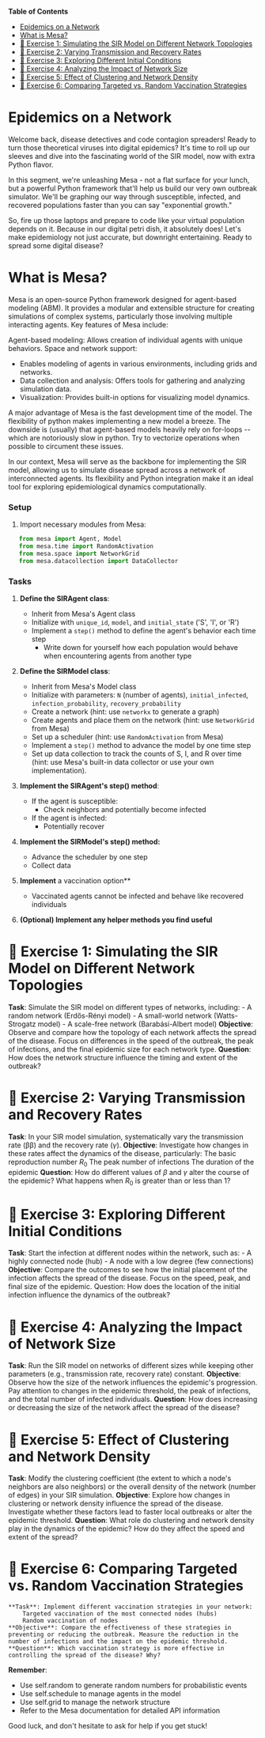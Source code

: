 <!-- markdown-toc start - Don't edit this section. Run M-x markdown-toc-refresh-toc -->
**Table of Contents**

- [Epidemics on a Network](#epidemics-on-a-network)
- [What is Mesa?](#what-is-mesa)
- [:memo: Exercise 1: Simulating the SIR Model on Different Network Topologies](#memo-exercise-1-simulating-the-sir-model-on-different-network-topologies)
- [:memo: Exercise 2: Varying Transmission and Recovery Rates](#memo-exercise-2-varying-transmission-and-recovery-rates)
- [:memo: Exercise 3: Exploring Different Initial Conditions](#memo-exercise-3-exploring-different-initial-conditions)
- [:memo: Exercise 4: Analyzing the Impact of Network Size](#memo-exercise-4-analyzing-the-impact-of-network-size)
- [:memo: Exercise 5: Effect of Clustering and Network Density](#memo-exercise-5-effect-of-clustering-and-network-density)
- [:memo: Exercise 6: Comparing Targeted vs. Random Vaccination Strategies](#memo-exercise-6-comparing-targeted-vs-random-vaccination-strategies)

<!-- markdown-toc end -->

# Epidemics on a Network
Welcome   back,  disease   detectives  and   code  contagion
spreaders!  Ready to  turn  those  theoretical viruses  into
digital epidemics? It's time to roll up our sleeves and dive
into the fascinating world of  the SIR model, now with extra
Python flavor.

In this segment, we're unleashing  Mesa - not a flat surface
for your lunch, but a powerful Python framework that'll help
us build our very own  outbreak simulator. We'll be graphing
our  way   through  susceptible,  infected,   and  recovered
populations faster than you can say "exponential growth."

So,  fire up  those laptops  and prepare  to code  like your
virtual  population depends  on it.  Because in  our digital
petri dish, it absolutely  does! Let's make epidemiology not
just accurate,  but downright entertaining. Ready  to spread
some digital disease?

# What is Mesa?
Mesa  is  an  open-source   Python  framework  designed  for
agent-based  modeling  (ABM).  It  provides  a  modular  and
extensible  structure for  creating  simulations of  complex
systems, particularly  those involving  multiple interacting
agents. Key features of Mesa include:

Agent-based modeling:  Allows creation of  individual agents
with unique behaviors. Space and network support:
- Enables  modeling  of  agents  in  various  environments,
  including grids and networks.
- Data  collection and analysis: Offers  tools for gathering
  and analyzing simulation data.
- Visualization:  Provides built-in options  for visualizing
  model dynamics.

A major  advantage of Mesa  is the fast development  time of
the model.  The flexibility  of python makes  implementing a
new  model   a  breeze.  The  downside   is  (usually)  that
agent-based models  heavily rely  on for-loops --  which are
notoriously slow in python. Try to vectorize operations when
possible to circument these issues. 

In  our  context,  Mesa  will  serve  as  the  backbone  for
implementing the SIR model,  allowing us to simulate disease
spread  across  a  network  of  interconnected  agents.  Its
flexibility and Python integration make it an ideal tool for
exploring epidemiological dynamics computationally.


### Setup
1. Import necessary modules from Mesa:

```python
   from mesa import Agent, Model
   from mesa.time import RandomActivation
   from mesa.space import NetworkGrid
   from mesa.datacollection import DataCollector
```

### Tasks
1. **Define the SIRAgent class**:
   - Inherit from Mesa's Agent class
   - Initialize with `unique_id`, `model`, and `initial_state` ('S', 'I', or 'R')
   - Implement a `step()` method to define the agent's behavior each time step
       - Write down for yourself how each population would behave when encountering agents from another type

2. **Define the SIRModel class**:
   - Inherit from Mesa's Model class
   - Initialize with parameters: `N` (number of agents), `initial_infected`,
     `infection_probability`, `recovery_probability`
   - Create a network (hint: use `networkx` to generate a graph)
   - Create agents and place them on the network (hint: use `NetworkGrid` from Mesa)
   - Set up a scheduler (hint: use `RandomActivation` from Mesa)
   - Implement a `step()` method to advance the model by one time step
   - Set up data collection to track the counts of S, I, and R over time (hint: use Mesa's built-in data collector or use your own implementation).

3. **Implement the SIRAgent's step() method**:
   - If the agent is susceptible:
     - Check neighbors and potentially become infected
   - If the agent is infected:
     - Potentially recover

4. **Implement the SIRModel's step() method:**
   - Advance the scheduler by one step
   - Collect data

5. **Implement** a vaccination option**
   - Vaccinated agents cannot be infected and behave like recovered individuals

6. **(Optional) Implement any helper methods you find useful**

# :memo: Exercise 1: Simulating the SIR Model on Different Network Topologies
  **Task**: Simulate the SIR model on different types of networks, including:
      - A random network (Erdős-Rényi model)
      - A small-world network (Watts-Strogatz model)
      - A scale-free network (Barabási-Albert model)
  **Objective**: Observe and compare how the topology of each network affects the spread of the disease. Focus on differences in the speed of the outbreak, the peak of infections, and the final epidemic size for each network type.
  **Question**: How does the network structure influence the timing and extent of the outbreak?

# :memo: Exercise 2: Varying Transmission and Recovery Rates
  **Task**: In your SIR model simulation, systematically vary the transmission rate (ββ) and the recovery rate ($\gamma$).
  **Objective**: Investigate how changes in these rates affect the dynamics of the disease, particularly:
      The basic reproduction number $R_0$​
      The peak number of infections
      The duration of the epidemic
  **Question**: How do different values of $\beta$ and $\gamma$ alter the course of the epidemic? What happens when $R_0$​ is greater than or less than 1?

# :memo: Exercise 3: Exploring Different Initial Conditions
  **Task**: Start the infection at different nodes within the network, such as:
      - A highly connected node (hub)
      - A node with a low degree (few connections)
  **Objective**: Compare the outcomes to see how the initial placement of the infection affects the spread of the disease. Focus on the speed, peak, and final size of the epidemic.
  Question: How does the location of the initial infection influence the dynamics of the outbreak?

# :memo: Exercise 4: Analyzing the Impact of Network Size
  **Task**: Run the SIR model on networks of different sizes while keeping other parameters (e.g., transmission rate, recovery rate) constant.
  **Objective**: Observe how the size of the network influences the epidemic's progression. Pay attention to changes in the epidemic threshold, the peak of infections, and the total number of infected individuals.
  **Question**: How does increasing or decreasing the size of the network affect the spread of the disease?

# :memo: Exercise 5: Effect of Clustering and Network Density
  **Task**: Modify the clustering coefficient (the extent to which a node's neighbors are also neighbors) or the overall density of the network (number of edges) in your SIR simulation.
  **Objective**: Explore how changes in clustering or network density influence the spread of the disease. Investigate whether these factors lead to faster local outbreaks or alter the epidemic threshold.
  **Question**: What role do clustering and network density play in the dynamics of the epidemic? How do they affect the speed and extent of the spread?

# :memo: Exercise 6: Comparing Targeted vs. Random Vaccination Strategies
    **Task**: Implement different vaccination strategies in your network:
        Targeted vaccination of the most connected nodes (hubs)
        Random vaccination of nodes
    **Objective**: Compare the effectiveness of these strategies in preventing or reducing the outbreak. Measure the reduction in the number of infections and the impact on the epidemic threshold.
    **Question**: Which vaccination strategy is more effective in controlling the spread of the disease? Why?
**Remember**:
- Use self.random to generate random numbers for probabilistic events
- Use self.schedule to manage agents in the model
- Use self.grid to manage the network structure
- Refer to the Mesa documentation for detailed API information

Good luck, and don't hesitate to ask for help if you get stuck!
